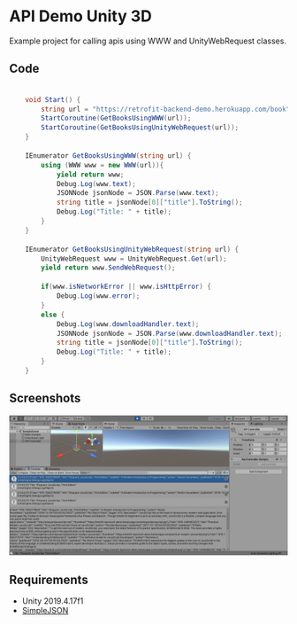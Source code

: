 # API Demo Unity 3D

Example project for calling apis using WWW and UnityWebRequest classes.

## Code

```cs

    void Start() {
        string url = "https://retrofit-backend-demo.herokuapp.com/book";
        StartCoroutine(GetBooksUsingWWW(url));
        StartCoroutine(GetBooksUsingUnityWebRequest(url));
    }

    IEnumerator GetBooksUsingWWW(string url) {
        using (WWW www = new WWW(url)){
            yield return www;
            Debug.Log(www.text);
            JSONNode jsonNode = JSON.Parse(www.text);
            string title = jsonNode[0]["title"].ToString();
            Debug.Log("Title: " + title);
        }
    }

    IEnumerator GetBooksUsingUnityWebRequest(string url) {
        UnityWebRequest www = UnityWebRequest.Get(url);
        yield return www.SendWebRequest();
 
        if(www.isNetworkError || www.isHttpError) {
            Debug.Log(www.error);
        }
        else {
            Debug.Log(www.downloadHandler.text);
            JSONNode jsonNode = JSON.Parse(www.downloadHandler.text);
            string title = jsonNode[0]["title"].ToString();
            Debug.Log("Title: " + title);
        }
    }

```

## Screenshots
![Screenshot](Screenshots/Screenshot.png)

## Requirements

* Unity 2019.4.17f1
* [SimpleJSON](SimpleJSON.unitypackage) 
